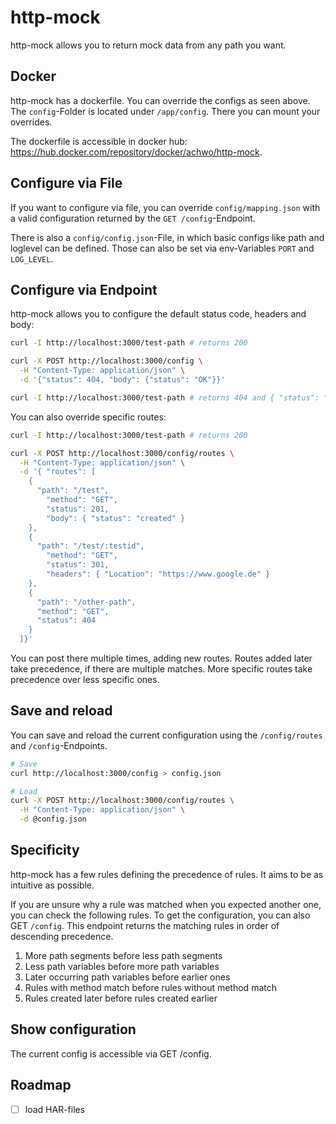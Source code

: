 # http-mock

http-mock allows you to return mock data from any path you want.

## Docker

http-mock has a dockerfile. You can override the configs as seen above.
The `config`-Folder is located under `/app/config`. There you can mount
your overrides.

The dockerfile is accessible in docker hub: https://hub.docker.com/repository/docker/achwo/http-mock.

## Configure via File

If you want to configure via file, you can override `config/mapping.json`
with a valid configuration returned by the `GET /config`-Endpoint.

There is also a `config/config.json`-File, in which basic configs like
path and loglevel can be defined. Those can also be set via env-Variables
`PORT` and `LOG_LEVEL`.

## Configure via Endpoint

http-mock allows you to configure the default status code, headers and body:

```sh
curl -I http://localhost:3000/test-path # returns 200

curl -X POST http://localhost:3000/config \
  -H "Content-Type: application/json" \
  -d '{"status": 404, "body": {"status": "OK"}}'

curl -I http://localhost:3000/test-path # returns 404 and { "status": "OK" }
```

You can also override specific routes:

```sh
curl -I http://localhost:3000/test-path # returns 200

curl -X POST http://localhost:3000/config/routes \
  -H "Content-Type: application/json" \
  -d '{ "routes": [
    {
      "path": "/test",
        "method": "GET",
        "status": 201,
        "body": { "status": "created" }
    },
    {
      "path": "/test/:testid",
        "method": "GET",
        "status": 301,
        "headers": { "Location": "https://www.google.de" }
    },
    {
      "path": "/other-path",
      "method": "GET",
      "status": 404
    }
  ]}'
```

You can post there multiple times, adding new routes.
Routes added later take precedence, if there are multiple matches.
More specific routes take precedence over less specific ones.

## Save and reload

You can save and reload the current configuration using the
`/config/routes` and `/config`-Endpoints.

```sh
# Save
curl http://localhost:3000/config > config.json

# Load
curl -X POST http://localhost:3000/config/routes \
  -H "Content-Type: application/json" \
  -d @config.json
```

## Specificity

http-mock has a few rules defining the precedence of rules. It aims to be as
intuitive as possible.

If you are unsure why a rule was matched when you expected another one, you can
check the following rules. To get the configuration, you can also GET `/config`.
This endpoint returns the matching rules in order of descending precedence.

1. More path segments before less path segments
2. Less path variables before more path variables
3. Later occurring path variables before earlier ones
4. Rules with method match before rules without method match
5. Rules created later before rules created earlier

## Show configuration

The current config is accessible via GET /config.

## Roadmap

- [ ] load HAR-files
